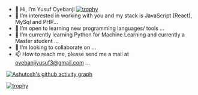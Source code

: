 
- 👋 Hi, I’m Yusuf Oyebanji
[![trophy](https://github-profile-trophy.vercel.app/?username=oyebanjiyusuf3&theme=onedark)](https://github.com/oyebanjiyusuf3/github-profile-trophy)
- 👀 I’m interested in working with you and my stack is JavaScript (React), MySql and PHP...
- 💞️ I’m open to learning new programming languages/ tools ...
- 🌱 I’m currently learning Python for Machine Learning and currently a Master student ...
- 💞️ I’m looking to collaborate on ...
- 📫 How to reach me, please send me a mail at oyebanjiyusuf3@gmail.com ...

[![Ashutosh's github activity graph](https://activity-graph.herokuapp.com/graph?username=oyebanjiyusuf3)](https://github.com/oyebanjiyusuf3/github-readme-activity-graph)

[![trophy](https://github-profile-trophy.vercel.app/?username=oyebanjiyusuf3)](https://github.com/oyebanjiyusuf3/github-profile-trophy)



<!---
oyebanjiyusuf3/oyebanjiyusuf3 is a ✨ special ✨ repository because its `README.md` (this file) appears on your GitHub profile.
You can click the Preview link to take a look at your changes.
--->

